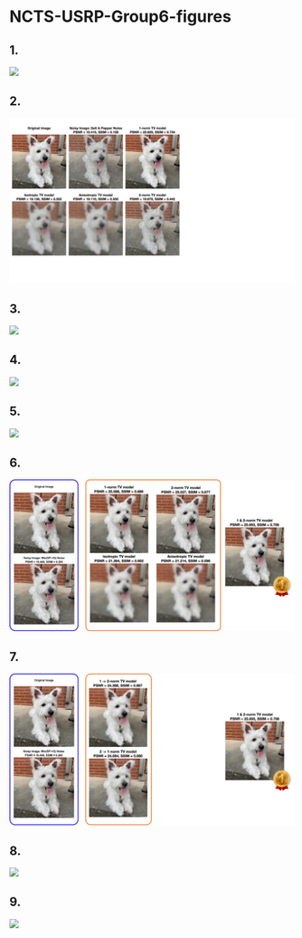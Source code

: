 # NCTS-USRP-Group6-figures

## 1.
![](doggy_G_RGB_1.png)

## 2.
![](doggy_SP_RGB_1.png)

## 3.
![](doggy_G_RGB_1&opt.png)

## 4.
![](doggy_SP_RGB_1&opt.png)

## 5.
![](doggy_MIX_FAIL_ssim.png)

## 6.
![](doggy_mix1.png)

## 7.
![](doggy_mix2.png)

## 8.
![](ddc.jpg)

## 9.
![](ntnulib.jpg)
